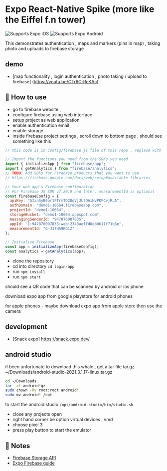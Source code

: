# Expo React-Native Spike (more like the Eiffel f.n tower)

<p>
  <!-- iOS -->
  <img alt="Supports Expo iOS" longdesc="Supports Expo iOS" src="https://img.shields.io/badge/iOS-4630EB.svg?style=flat-square&logo=APPLE&labelColor=999999&logoColor=fff" />
  <!-- Android -->
  <img alt="Supports Expo Android" longdesc="Supports Expo Android" src="https://img.shields.io/badge/Android-4630EB.svg?style=flat-square&logo=ANDROID&labelColor=A4C639&logoColor=fff" />
</p>

This demonstrates authentication , maps and markers (pins in map) , taking photo and uploads to firebase storage

## demo

- [map functionality , login authentication , photo taking / upload to firebase] (https://youtu.be/CTr6CrRcKAc)

## 🚀 How to use

- go to firebase website ,
- configure firebase using web interface 
- setup project as web application
- enable authentication email ,
- enable storage
- inside firebase project settings , scroll down to bottom page , should see something like this


```js
// this code is in config/firebase.js file of this repo , replace with your own settings

// Import the functions you need from the SDKs you need
import { initializeApp } from "firebase/app";
import { getAnalytics } from "firebase/analytics";
// TODO: Add SDKs for Firebase products that you want to use
// https://firebase.google.com/docs/web/setup#available-libraries

// Your web app's Firebase configuration
// For Firebase JS SDK v7.20.0 and later, measurementId is optional
const firebaseConfig = {
  apiKey: "AIzaSyB0pr1FTrmTQ20qVjJLtQAiNvPKFCvjRLA",
  authDomain: "demo1-10664.firebaseapp.com",
  projectId: "demo1-10664",
  storageBucket: "demo1-10664.appspot.com",
  messagingSenderId: "947876007835",
  appId: "1:947876007835:web:2348aeffd8eb0611f71b3e",
  measurementId: "G-J17HS9KG1Z"
};

// Initialize Firebase
const app = initializeApp(firebaseConfig);
const analytics = getAnalytics(app);
```

- clone the repository
- cd into directory `cd login-app`
- run `npm install`
- run `npm start`

should see a QR code that can be scanned by android or ios phone

download expo app from google playstore for android phones

for apple phones - maybe download expo app from apple store then use the camera 

## development

- [Snack expo] https://snack.expo.dev/

## android studio

if been unfortunate to download this whale , get a tar file tar.gz
~/Downloads/android-studio-2021.3.1.17-linux.tar.gz

```bash
cd ~/Downloads 
tar -xf android*gz
sudo chown -Rv root:root android*
sudo mv android* /opt
```
to start the android studio 
`/opt/android-studio/bin/studio.sh` 

- close any projects open
- right hand corner be option virtual devices , vmd
- choose pixel 3
- press play button to start the emulator



## 📝 Notes

- [Firebase Storage API](https://firebase.google.com/docs/storage/web/upload-files)
- [Expo Firebase guide](https://docs.expo.dev/versions/latest/guides/using-firebase/)

